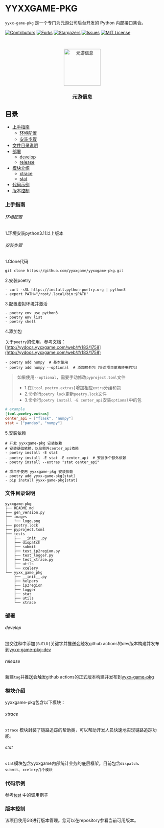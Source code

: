 

# YYXXGAME-PKG

`yyxx-game-pkg` 是一个专门为元游公司后台开发的 Python 内部接口集合。

<!-- PROJECT SHIELDS -->

[![Contributors][contributors-shield]][contributors-url]
[![Forks][forks-shield]][forks-url]
[![Stargazers][stars-shield]][stars-url]
[![Issues][issues-shield]][issues-url]
[![MIT License][license-shield]][license-url]

<!-- PROJECT LOGO -->
<br />

<p align="center">
  <a href="https://github.com/yyxxgame/yyxxgame-pkg/">
    <img src="images/logo.png" alt="元游信息" width="120" height="120">
  </a>

  <h3 align="center">元游信息</h3>

</p>

 
## 目录

- [上手指南](#上手指南)
  - [环境配置](#环境配置)
  - [安装步骤](#安装步骤)
- [文件目录说明](#文件目录说明)
- [部署](#部署)
  - [develop](#develop)
  - [release](#release)
- [模块介绍](#模块介绍)
  - [xtrace](#xtrace)
  - [stat](#stat)
- [代码示例](#代码示例)
- [版本控制](#版本控制)

### 上手指南

###### 环境配置

1.环境安装python3.11以上版本

###### 安装步骤
1.Clone代码

```shell
git clone https://github.com/yyxxgame/yyxxgame-pkg.git
```

2.安装poetry
```shell
- curl -sSL https://install.python-poetry.org | python3
- export PATH="/root/.local/bin:$PATH"
```

3.配置虚拟环境并激活
```shell
- poetry env use python3
- poetry env list
- poetry shell
```

4.添加包

关于`poetry`的使用，参考文档：[http://yydocs.yyxxgame.com/web/#/183/1758](http://yydocs.yyxxgame.com/web/#/183/1758)

```shell
- poetry add numpy  # 基本使用
- poetry add numpy --optional  # 添加额外包（针对项目单独使用的包）
```
> 如果使用`--optional`，需要手动修改`pyproject.toml`文件
>   - 1.在`[tool.poetry.extras]`增加相应`extra`分组和包
>   - 2.命令行`poetry lock`更新`poetry.lock`文件
>   - 3.命令行`poetry install -E center_api`安装`optional`中的包

```toml
# example
[tool.poetry.extras]
center_api = ["flask", "numpy"]
stat = ["pandas", "numpy"]
```

5.安装依赖
```shell
# 开发 yyxxgame-pkg 安装依赖
# 安装基础依赖，以及额外center_api依赖
- poetry install -E stat
- poetry install -E stat -E center_api  # 安装多个额外依赖
- poetry install --extras "stat center_api"

# 项目中使用 yyxxgame-pkg 安装依赖
- poetry add yyxx-game-pkg[stat]
- pip install yyxx-game-pkg[stat]
```

### 文件目录说明
```
yyxxgame-pkg 
├── README.md
├── gen_version.py
├── images
│   └── logo.png
├── poetry.lock
├── pyproject.toml
├── tests
│   ├── __init__.py
│   ├── dispatch
│   ├── submit
│   ├── test_ip2region.py
│   ├── test_logger.py
│   ├── test_xtrace.py
│   ├── utils
│   └── xcelery
└── yyxx_game_pkg
    ├── __init__.py
    ├── helpers
    ├── ip2region
    ├── logger
    ├── stat
    ├── utils
    └── xtrace

```


### 部署
###### develop
提交注释中添加`[BUILD]`关键字并推送会触发github actions的dev版本构建并发布到[yyxx-game-pkg-dev](https://pypi.org/project/yyxx-game-pkg-dev/)

###### release
新建`tag`并推送会触发github actions的正式版本构建并发布到[yyxx-game-pkg](https://pypi.org/project/yyxx-game-pkg/)

### 模块介绍
yyxxgame-pkg包含以下模块：

###### xtrace
`xtrace` 模块封装了链路追踪的帮助类，可以帮助开发人员快速地实现链路追踪功能。

###### stat
`stat`模块包含yyxxgame内部统计业务的底层框架，目前包含`dispatch`、`submit`、`xcelery几个模块`

### 代码示例
参考[test](https://github.com/yyxxgame/yyxxgame-pkg/tree/master/tests) 中的调用例子

### 版本控制

该项目使用Git进行版本管理。您可以在repository参看当前可用版本。


<!-- links -->
[your-project-path]:yyxxgame/yyxxgame-pkg
[contributors-shield]: https://img.shields.io/github/contributors/yyxxgame/yyxxgame-pkg.svg?style=flat-square
[contributors-url]: https://github.com/yyxxgame/yyxxgame-pkg/graphs/contributors
[forks-shield]: https://img.shields.io/github/forks/yyxxgame/yyxxgame-pkg.svg?style=flat-square
[forks-url]: https://github.com/yyxxgame/yyxxgame-pkg/network/members
[stars-shield]: https://img.shields.io/github/stars/yyxxgame/yyxxgame-pkg.svg?style=flat-square
[stars-url]: https://github.com/yyxxgame/yyxxgame-pkg/stargazers
[issues-shield]: https://img.shields.io/github/issues/yyxxgame/yyxxgame-pkg.svg?style=flat-square
[issues-url]: https://img.shields.io/github/issues/yyxxgame/yyxxgame-pkg.svg
[license-shield]: https://img.shields.io/github/license/yyxxgame/yyxxgame-pkg.svg?style=flat-square
[license-url]: https://github.com/yyxxgame/yyxxgame-pkg/blob/master/LICENSE.txt
[linkedin-shield]: https://img.shields.io/badge/-LinkedIn-black.svg?style=flat-square&logo=linkedin&colorB=555




